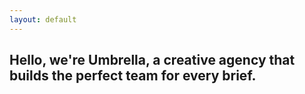 ```yaml
---
layout: default
---
```


<div class="umbrella_home-top">
  <div class="homepage-animation">
    <h2 data-splitting>Hello, we're Umbrella, a creative agency that builds the perfect team for every brief.</h2>
  </div>
</div>
<div class="umbrella_work">
  <div class="flex">
    <div class="work_wrapper"></div>
    <div class="work_wrapper"></div>
  </div>
</div>
